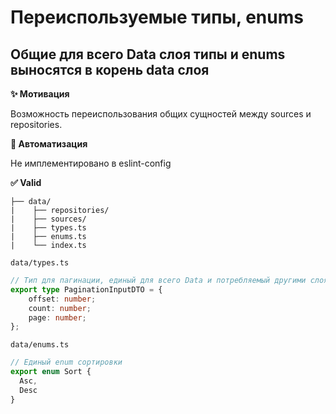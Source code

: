 # Переиспользуемые типы, enums

## Общие для всего Data слоя типы и enums выносятся в корень data слоя

**✨ Мотивация**

Возможность переиспользования общих сущностей между sources и repositories.

**🤖 Автоматизация**

Не имплементировано в eslint-config

**✅ Valid**

```
├── data/
|    ├── repositories/
|    ├── sources/
|    ├── types.ts
|    ├── enums.ts
|    └── index.ts
```

```data/types.ts```
```ts
// Тип для пагинации, единый для всего Data и потребляемый другими слоями
export type PaginationInputDTO = {
    offset: number;
    count: number;
    page: number;
};
```

```data/enums.ts```
```ts
// Единый enum сортировки
export enum Sort {
  Asc,
  Desc
}
```
